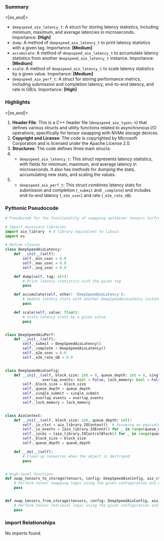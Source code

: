 

### Summary

<|im_end|>

* `deepspeed_aio_latency_t`: A struct for storing latency statistics, including minimum, maximum, and average latencies in microseconds. Importance: **[High]**
* `dump`: A method of `deepspeed_aio_latency_t` to print latency statistics with a given tag. Importance: **[Medium]**
* `accumulate`: A method of `deepspeed_aio_latency_t` to accumulate latency statistics from another `deepspeed_aio_latency_t` instance. Importance: **[Medium]**
* `scale`: A method of `deepspeed_aio_latency_t` to scale latency statistics by a given value. Importance: **[Medium]**
* `deepspeed_aio_perf_t`: A struct for storing performance metrics, including submission and completion latency, end-to-end latency, and rate in GB/s. Importance: **[High]**

### Highlights

<|im_end|>

1. **Header File**: This is a C++ header file (`deepspeed_aio_types.h`) that defines various structs and utility functions related to asynchronous I/O operations, specifically for tensor swapping with NVMe storage devices.
2. **Copyright and License**: The code is copyrighted by Microsoft Corporation and is licensed under the Apache License 2.0.
3. **Structures**: The code defines three main structs:
4.   - `deepspeed_aio_latency_t`: This struct represents latency statistics, with fields for minimum, maximum, and average latency in microseconds. It also has methods for dumping the stats, accumulating new stats, and scaling the values.
5.   - `deepspeed_aio_perf_t`: This struct combines latency stats for submission and completion (`_submit` and `_complete`) and includes end-to-end latency (`_e2e_usec`) and rate (`_e2e_rate_GB`).

### Pythonic Pseudocode

```python
# Pseudocode for the functionality of swapping optimizer tensors to/from storage devices

# Import necessary libraries
import aio_library  # A library equivalent to libaio
import os

# Define classes
class DeepSpeedAioLatency:
    def __init__(self):
        self._min_usec = 0.0
        self._max_usec = 0.0
        self._avg_usec = 0.0

    def dump(self, tag: str):
        # Print latency statistics with the given tag
        pass

    def accumulate(self, other: 'DeepSpeedAioLatency'):
        # Update latency stats with another DeepSpeedAioLatency instance's stats
        pass

    def scale(self, value: float):
        # Scale latency stats by a given value
        pass


class DeepSpeedAioPerf:
    def __init__(self):
        self._submit = DeepSpeedAioLatency()
        self._complete = DeepSpeedAioLatency()
        self._e2e_usec = 0.0
        self._e2e_rate_GB = 0.0


class DeepSpeedAioConfig:
    def __init__(self, block_size: int = 0, queue_depth: int = 0, single_submit: bool = False,
                 overlap_events: bool = False, lock_memory: bool = False):
        self._block_size = block_size
        self._queue_depth = queue_depth
        self._single_submit = single_submit
        self._overlap_events = overlap_events
        self._lock_memory = lock_memory


class AioContext:
    def __init__(self, block_size: int, queue_depth: int):
        self._io_ctxt = aio_library.IOContext()  # Assuming an equivalent class in the aio_library
        self._io_events = [aio_library.IOEvent() for _ in range(queue_depth)]  # Assuming an equivalent class
        self._iocbs = [aio_library.IOControlBlock() for _ in range(queue_depth)]  # Assuming an equivalent class
        self._block_size = block_size
        self._queue_depth = queue_depth

    def __del__(self):
        # Clean up resources when the object is destroyed
        pass


# High-level functions
def swap_tensors_to_storage(tensors, config: DeepSpeedAioConfig, aio_ctxt: AioContext):
    # Perform tensor swapping logic using the given configuration and AIO context
    pass


def swap_tensors_from_storage(tensors, config: DeepSpeedAioConfig, aio_ctxt: AioContext):
    # Perform tensor retrieval logic using the given configuration and AIO context
    pass
```


### import Relationships

No imports found.